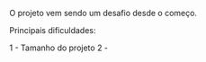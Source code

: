 O projeto vem sendo um desafio desde o começo.

Principais dificuldades:

1 - Tamanho do projeto
2 -
